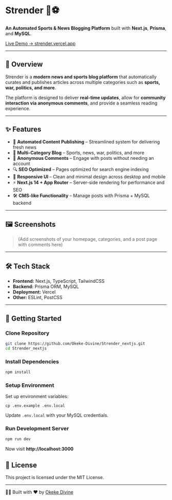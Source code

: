 # Strender 📰⚽

**An Automated Sports & News Blogging Platform** built with **Next.js**, **Prisma**, and **MySQL**.  

[Live Demo → strender.vercel.app](https://strender.vercel.app)

---

## 📖 Overview
Strender is a **modern news and sports blog platform** that automatically curates and publishes articles across multiple categories such as **sports, war, politics, and more**.  

The platform is designed to deliver **real-time updates**, allow for **community interaction via anonymous comments**, and provide a seamless reading experience.

---

## ✨ Features
- 📰 **Automated Content Publishing** – Streamlined system for delivering fresh news  
- 📂 **Multi-Category Blog** – Sports, news, war, politics, and more  
- 💬 **Anonymous Comments** – Engage with posts without needing an account  
- 🔍 **SEO Optimized** – Pages optimized for search engine indexing  
- 📱 **Responsive UI** – Clean and minimal design across desktop and mobile  
- ⚡ **Next.js 14 + App Router** – Server-side rendering for performance and SEO  
- 🛠️ **CMS-like Functionality** – Manage posts with Prisma + MySQL backend  

---

## 🖼️ Screenshots
> (Add screenshots of your homepage, categories, and a post page with comments here)

---

## 🛠️ Tech Stack
- **Frontend:** Next.js, TypeScript, TailwindCSS  
- **Backend:** Prisma ORM, MySQL  
- **Deployment:** Vercel  
- **Other:** ESLint, PostCSS  

---

## 🚀 Getting Started

### Clone Repository
```bash
git clone https://github.com/Okeke-Divine/Strender_nextjs.git
cd Strender_nextjs
```

### Install Dependencies
```bash
npm install
```

### Setup Environment
Set up environment variables:
```env
cp .env.example .env.local
```
Update `.env.local` with your MySQL credentials.

### Run Development Server
```bash
npm run dev
```
Now visit **http://localhost:3000**


## 📄 License
This project is licensed under the MIT License.

---

👨‍💻 Built with ❤️ by [Okeke Divine](https://github.com/Okeke-Divine)
